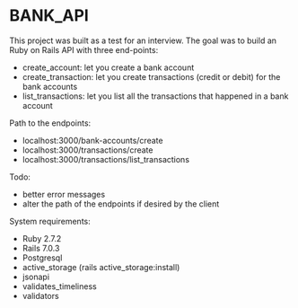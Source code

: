 # BANK_API

This project was built as a test for an interview. The goal was to build an Ruby on Rails API with three end-points:

- create_account: let you create a bank account
- create_transaction: let you create transactions (credit or debit) for the bank accounts
- list_transactions: let you list all the transactions that happened in a bank account

Path to the endpoints:

- localhost:3000/bank-accounts/create
- localhost:3000/transactions/create
- localhost:3000/transactions/list_transactions

Todo:

- better error messages
- alter the path of the endpoints if desired by the client


System requirements:

- Ruby 2.7.2
- Rails 7.0.3
- Postgresql
- active_storage (rails active_storage:install)
- jsonapi
- validates_timeliness
- validators
